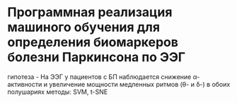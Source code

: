 # Программная реализация машиного обучения для определения биомаркеров болезни Паркинсона по ЭЭГ
гипотеза - На ЭЭГ у пациентов с БП наблюдается снижение α-активности и увеличение мощности медленных ритмов (θ- и δ-) в обоих полушариях
методы: SVM, t-SNE 

